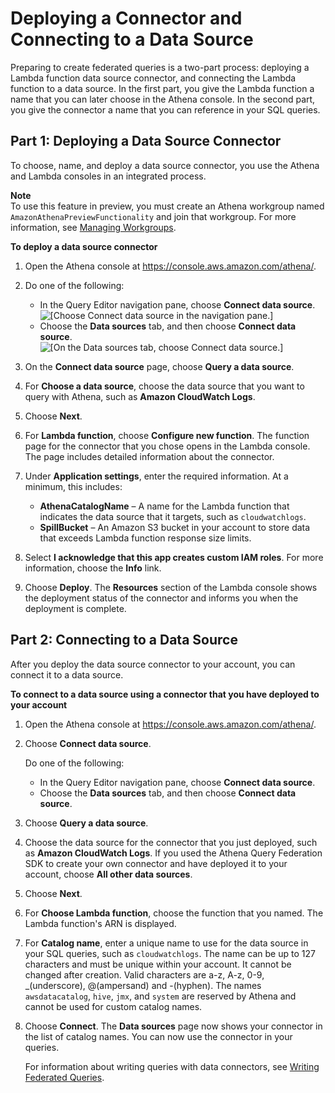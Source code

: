 # Deploying a Connector and Connecting to a Data Source<a name="connect-to-a-data-source-lambda"></a>

Preparing to create federated queries is a two\-part process: deploying a Lambda function data source connector, and connecting the Lambda function to a data source\. In the first part, you give the Lambda function a name that you can later choose in the Athena console\. In the second part, you give the connector a name that you can reference in your SQL queries\.

## Part 1: Deploying a Data Source Connector<a name="connect-to-a-data-source-lambda-deploying"></a>

To choose, name, and deploy a data source connector, you use the Athena and Lambda consoles in an integrated process\.

**Note**  
To use this feature in preview, you must create an Athena workgroup named `AmazonAthenaPreviewFunctionality` and join that workgroup\. For more information, see [Managing Workgroups](workgroups-create-update-delete.md)\.

**To deploy a data source connector**

1. Open the Athena console at [https://console\.aws\.amazon\.com/athena/](https://console.aws.amazon.com/athena/home)\.

1. Do one of the following:
   + In the Query Editor navigation pane, choose **Connect data source**\.  
![\[Choose Connect data source in the navigation pane.\]](http://docs.aws.amazon.com/athena/latest/ug/images/connect-to-a-data-source-nav-pane.png)
   + Choose the **Data sources** tab, and then choose **Connect data source**\.  
![\[On the Data sources tab, choose Connect data source.\]](http://docs.aws.amazon.com/athena/latest/ug/images/connect-to-a-data-source-data-sources-tab.png)

1. On the **Connect data source** page, choose **Query a data source**\.

1. For **Choose a data source**, choose the data source that you want to query with Athena, such as **Amazon CloudWatch Logs**\.

1. Choose **Next**\.

1. For **Lambda function**, choose **Configure new function**\. The function page for the connector that you chose opens in the Lambda console\. The page includes detailed information about the connector\.

1. Under **Application settings**, enter the required information\. At a minimum, this includes:
   + **AthenaCatalogName** – A name for the Lambda function that indicates the data source that it targets, such as `cloudwatchlogs`\.
   + **SpillBucket** – An Amazon S3 bucket in your account to store data that exceeds Lambda function response size limits\.

1. Select **I acknowledge that this app creates custom IAM roles**\. For more information, choose the **Info** link\.

1. Choose **Deploy**\. The **Resources** section of the Lambda console shows the deployment status of the connector and informs you when the deployment is complete\.

## Part 2: Connecting to a Data Source<a name="connect-to-a-data-source-lambda-connecting"></a>

After you deploy the data source connector to your account, you can connect it to a data source\.

**To connect to a data source using a connector that you have deployed to your account**

1. Open the Athena console at [https://console\.aws\.amazon\.com/athena/](https://console.aws.amazon.com/athena/home)\.

1. Choose **Connect data source**\.

   Do one of the following:
   + In the Query Editor navigation pane, choose **Connect data source**\.
   + Choose the **Data sources** tab, and then choose **Connect data source**\.

1. Choose **Query a data source**\.

1. Choose the data source for the connector that you just deployed, such as **Amazon CloudWatch Logs**\. If you used the Athena Query Federation SDK to create your own connector and have deployed it to your account, choose **All other data sources**\.

1. Choose **Next**\.

1. For **Choose Lambda function**, choose the function that you named\. The Lambda function's ARN is displayed\.

1. For **Catalog name**, enter a unique name to use for the data source in your SQL queries, such as `cloudwatchlogs`\. The name can be up to 127 characters and must be unique within your account\. It cannot be changed after creation\. Valid characters are a\-z, A\-z, 0\-9, \_\(underscore\), @\(ampersand\) and \-\(hyphen\)\. The names `awsdatacatalog`, `hive`, `jmx`, and `system` are reserved by Athena and cannot be used for custom catalog names\. 

1. Choose **Connect**\. The **Data sources** page now shows your connector in the list of catalog names\. You can now use the connector in your queries\. 

   For information about writing queries with data connectors, see [Writing Federated Queries](writing-federated-queries.md)\.
